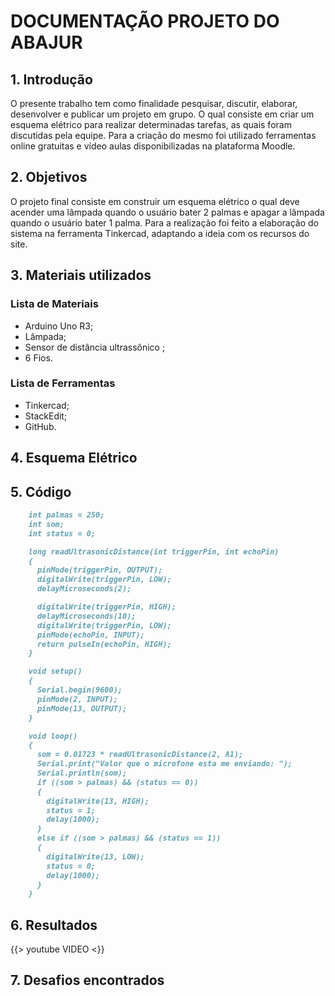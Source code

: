 
# DOCUMENTAÇÃO PROJETO DO ABAJUR

## 1. Introdução
O presente trabalho tem como finalidade pesquisar, discutir, elaborar, desenvolver e publicar um projeto em grupo. O qual consiste em criar um esquema elétrico para realizar determinadas tarefas, as quais foram discutidas pela equipe. Para a criação do mesmo foi utilizado ferramentas online gratuitas e vídeo aulas disponibilizadas na plataforma Moodle.
## 2. Objetivos
O projeto final consiste em construir um esquema elétrico o qual deve acender uma lâmpada quando o usuário bater 2 palmas e apagar a lâmpada quando o usuário bater 1 palma. Para a realização foi feito a elaboração do sistema na ferramenta Tinkercad, adaptando a ideia com os recursos do site.
## 3. Materiais utilizados
### Lista de Materiais
 - Arduino Uno R3;
 - Lâmpada;
 - Sensor de distância ultrassônico ;
 - 6 Fios.

### Lista de Ferramentas
 - Tinkercad;
 - StackEdit;
 - GitHub.

## 4. Esquema Elétrico

## 5. Código
```markdown
	int palmas = 250; 
	int som;  
	int status = 0;  

	long readUltrasonicDistance(int triggerPin, int echoPin)
	{
	  pinMode(triggerPin, OUTPUT); 
	  digitalWrite(triggerPin, LOW);
	  delayMicroseconds(2);

	  digitalWrite(triggerPin, HIGH);
	  delayMicroseconds(10);
	  digitalWrite(triggerPin, LOW);
	  pinMode(echoPin, INPUT);
	  return pulseIn(echoPin, HIGH);
	}

	void setup()
	{
	  Serial.begin(9600); 
	  pinMode(2, INPUT);
	  pinMode(13, OUTPUT);
	}

	void loop()
	{
	  som = 0.01723 * readUltrasonicDistance(2, A1);
	  Serial.print("Valor que o microfone esta me enviando: ");
	  Serial.println(som);
	  if ((som > palmas) && (status == 0))
	  {
	    digitalWrite(13, HIGH);
	    status = 1;
	    delay(1000); 
	  }
	  else if ((som > palmas) && (status == 1))
	  {
	    digitalWrite(13, LOW);
	    status = 0;
	    delay(1000);
	  }
	}


```

## 6. Resultados
{{> youtube VIDEO <}}

## 7. Desafios encontrados

